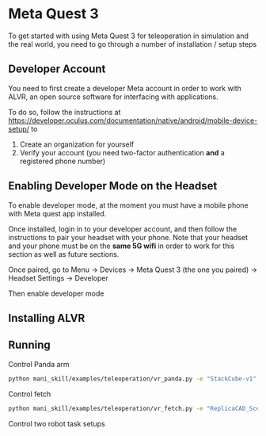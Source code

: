 # Meta Quest 3

To get started with using Meta Quest 3 for teleoperation in simulation and the real world, you need to go through a number of installation / setup steps

## Developer Account

You need to first create a developer Meta account in order to work with ALVR, an open source software for interfacing with applications.

To do so, follow the instructions at https://developer.oculus.com/documentation/native/android/mobile-device-setup/ to 
1. Create an organization for yourself
2. Verify your account (you need two-factor authentication **and** a registered phone number)

## Enabling Developer Mode on the Headset

To enable developer mode, at the moment you must have a mobile phone with Meta quest app installed. 

Once installed, login in to your developer account, and then follow the instructions to pair your headset with your phone. Note that your headset and your phone must be on the **same 5G wifi** in order to work for this section as well as future sections.

Once paired, go to Menu -> Devices -> Meta Quest 3 (the one you paired) -> Headset Settings -> Developer

Then enable developer mode

## Installing ALVR



## Running


Control Panda arm 
```bash
python mani_skill/examples/teleoperation/vr_panda.py -e "StackCube-v1"
```

Control fetch
```bash
python mani_skill/examples/teleoperation/vr_fetch.py -e "ReplicaCAD_SceneManipulation-v1"
```

Control two robot task setups
```bash
```